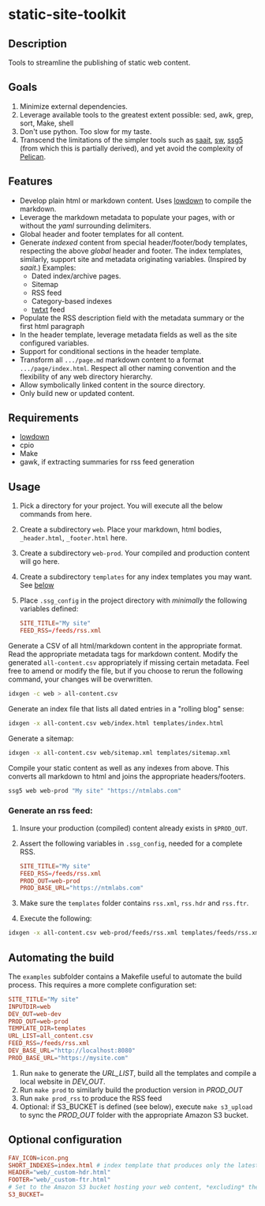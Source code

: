 # static-site-toolkit

## Description 

Tools to streamline the publishing of static web content.

## Goals

1. Minimize external dependencies. 
1. Leverage available tools to the greatest extent possible: sed, awk, grep, sort, Make, shell
1. Don't use python. Too slow for my taste.
1. Transcend the limitations of the simpler tools such as [saait](https://git.codemadness.org/saait), [sw](https://github.com/jroimartin/sw), [ssg5](https://www.romanzolotarev.com/ssg.html) (from which this is partially derived), and yet avoid the complexity of [Pelican](https://github.com/getpelican).

## Features

- Develop plain html or markdown content. Uses [lowdown](https://kristaps.bsd.lv/lowdown/) to compile the markdown.
- Leverage the markdown metadata to populate your pages, with or without the *yaml* surrounding delimiters.
- Global header and footer templates for all content.
- Generate *indexed* content from special header/footer/body templates, respecting the above *global* header and footer. The index templates, similarly, support site and metadata originating variables. (Inspired by *saait*.) Examples:
    - Dated index/archive pages.
    - Sitemap
    - RSS feed
    - Category-based indexes
    - [twtxt](https://twtxt.readthedocs.io/) feed
- Populate the RSS description field with the metadata summary or the first html paragraph
- In the header template, leverage metadata fields as well as the site configured variables. 
- Support for conditional sections in the header template.
- Transform all `.../page.md` markdown content to a format `.../page/index.html`. Respect all other naming convention and the flexibility of any web directory hierarchy.
- Allow symbolically linked content in the source directory. 
- Only build new or updated content.

## Requirements

- [lowdown](https://kristaps.bsd.lv/lowdown/)
- cpio
- Make
- gawk, if extracting summaries for rss feed generation

## Usage

1. Pick a directory for your project. You will execute all the below commands from here.
1. Create a subdirectory `web`.  Place your markdown, html bodies, `_header.html`, `_footer.html` here.
1. Create a subdirectory `web-prod`. Your compiled and production content will go here.
1. Create a subdirectory `templates` for any index templates you may want. See [below](#index-template)
1. Place `.ssg_config` in the project directory with *minimally* the following variables defined:

    ```conf
    SITE_TITLE="My site"
    FEED_RSS=/feeds/rss.xml
    ```

Generate a CSV of all html/markdown content in the appropriate format.  Read the appropriate metadata tags for markdown content.  Modify the generated `all-content.csv` appropriately if missing certain metadata. Feel free to amend or modify the file, but if you choose to rerun the following command, your changes will be overwritten.

```sh
idxgen -c web > all-content.csv
```

<a title="index-template" />
Generate an index file that lists all dated entries in a "rolling blog" sense:

```sh
idxgen -x all-content.csv web/index.html templates/index.html
```

Generate a sitemap:

```sh
idxgen -x all-content.csv web/sitemap.xml templates/sitemap.xml
```

Compile your static content as well as any indexes from above. This converts all markdown to html and joins the appropriate headers/footers.

```sh
ssg5 web web-prod "My site" "https://ntmlabs.com"
```

### Generate an rss feed:

1. Insure your production (compiled) content already exists in `$PROD_OUT`.
1. Assert the following variables in `.ssg_config`, needed for a complete RSS.

    ```conf
    SITE_TITLE="My site"
    FEED_RSS=/feeds/rss.xml
    PROD_OUT=web-prod
    PROD_BASE_URL="https://ntmlabs.com"
    ```
1. Make sure the `templates` folder contains `rss.xml`, `rss.hdr` and `rss.ftr`.
1. Execute the following:

```sh
idxgen -x all-content.csv web-prod/feeds/rss.xml templates/feeds/rss.xml
```

## Automating the build

The `examples` subfolder contains a Makefile useful to automate the build process. This requires a more complete configuration set:

```conf
SITE_TITLE="My site"
INPUTDIR=web
DEV_OUT=web-dev
PROD_OUT=web-prod
TEMPLATE_DIR=templates
URL_LIST=all_content.csv
FEED_RSS=/feeds/rss.xml
DEV_BASE_URL="http://localhost:8080"
PROD_BASE_URL="https://mysite.com"
```

1. Run `make` to generate the *URL_LIST*, build all the templates and compile a local website in *DEV_OUT*.
1. Run `make prod` to similarly build the production version in *PROD_OUT*
1. Run `make prod_rss` to produce the RSS feed
1. Optional: if S3_BUCKET is defined (see below), execute `make s3_upload` to sync the *PROD_OUT* folder with the appropriate Amazon S3 bucket.

## Optional configuration

```conf
FAV_ICON=icon.png
SHORT_INDEXES=index.html # index template that produces only the latest 10 posts
HEADER="web/_custom-hdr.html"
FOOTER="web/_custom-ftr.html"
# Set to the Amazon S3 bucket hosting your web content, *excluding* the s3:// portion. Comment out to omit the Makefile S3 uploading logic.
S3_BUCKET= 
```
